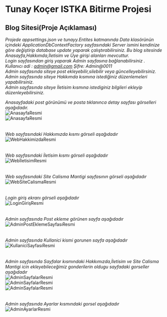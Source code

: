 # Tunay Koçer ISTKA Bitirme Projesi 

## Blog Sitesi(Proje Açıklaması) <br/>
*Projede appsettings.json ve tunayy.Entites katmanında Data klasörünün içindeki ApplicationDbContextFactory sayfasındaki Server ismini kendinize göre değiştirip database update yaparak çalıştırabilirsiniz.*
*Bu blog sitesinde Anasayfa,Hakkımda,İletisim ve Üye girişi alanları mevcuttur.* <br/>
*Login sayfasından giriş yaparak Admin sayfasına bağlanabilirsiniz . Kullanıcı adi : admin@gmail.com   Şifre: Admin@0011*  <br/>
*Admin sayfasında siteye post ekleyebilir,silebilir veya güncelleyebilirsiniz.* <br/>
*Admin sayfasında siteye Hakkımda kısmına istediğiniz düzenlemeleri yapabilirsiniz.* <br/>
*Admin sayfasında siteye İletisim kısmına istediginiz bilgileri ekleyip düzenleyebilirsiniz.* <br/>

*Anasayfadaki post görünümü ve posta tıklanınca detay sayfası görselleri aşağıdadır.* <br/>
![AnasayfaResmi](https://github.com/tunaykocer/TunayKocer_BitirmeProjesi-ISTKA-/blob/master/tunayy/screenshot/ss2.jpeg) <br/>
![AnasayfaResmi](https://github.com/tunaykocer/TunayKocer_BitirmeProjesi-ISTKA-/blob/master/tunayy/screenshot/ss3.jpeg)<br/>
<br/>
<br/>
*Web sayfasındaki Hakkımızda kısmı görseli aşağıdadır* <br/>
![WebHakkimizdaResmi](https://github.com/tunaykocer/TunayKocer_BitirmeProjesi-ISTKA-/blob/master/tunayy/screenshot/hk1.PNG) <br/>
<br/>
<br/>
*Web sayfasındaki İletisim kısmı görseli aşağıdadır* <br/>
![WebİletisimResmi](https://github.com/tunaykocer/TunayKocer_BitirmeProjesi-ISTKA-/blob/master/tunayy/screenshot/iletisim.PNG) <br/>
<br/>
<br/>
*Web sayfasındaki Site Calisma Mantigi sayfasının görseli aşağıdadır* <br/>
![WebSiteCalismaResmi](https://github.com/tunaykocer/TunayKocer_BitirmeProjesi-ISTKA-/blob/master/tunayy/screenshot/sitekural.PNG) <br/>
<br/>
<br/>
*Login giriş ekranı görseli aşağıdadır* <br/>
![LoginGirişResmi](https://github.com/tunaykocer/TunayKocer_BitirmeProjesi-ISTKA-/blob/master/tunayy/screenshot/login.PNG) <br/>
<br/>
<br/>
*Admin sayfasında Post ekleme görünen sayfa aşağıdadır* <br/>
![AdminPostEklemeSayfasıResmi](https://github.com/tunaykocer/TunayKocer_BitirmeProjesi-ISTKA-/blob/master/tunayy/screenshot/ss1.jpeg)<br/>
<br/>
<br/>
*Admin sayfasında Kullanici kismi gorunen sayfa aşağıdadır* <br/>
![KullaniciSayfasıResmi](https://github.com/tunaykocer/TunayKocer_BitirmeProjesi-ISTKA-/blob/master/tunayy/screenshot/adminkullanici.PNG) <br/>
<br/>
<br/>
*Admin sayfasında Sayfalar kısmındaki Hakkımızda,İletisim ve Site Calisma Mantigi icin ekleyebileceğimiz gonderilerin oldugu sayfadaki gorseller aşağıdadır* <br/>
![AdminSayfalarResmi](https://github.com/tunaykocer/TunayKocer_BitirmeProjesi-ISTKA-/blob/master/tunayy/screenshot/adminhakkinda.PNG) <br/>
![AdminSayfalarResmi](https://github.com/tunaykocer/TunayKocer_BitirmeProjesi-ISTKA-/blob/master/tunayy/screenshot/adminiletisim.PNG) <br/>
![AdminSayfalarResmi](https://github.com/tunaykocer/TunayKocer_BitirmeProjesi-ISTKA-/blob/master/tunayy/screenshot/adminsite.PNG) <br/>
<br/>
<br/>
*Admin sayfasında Ayarlar kısmındaki gorsel aşağıdadır* <br/>
![AdminAyarlarResmi](https://github.com/tunaykocer/TunayKocer_BitirmeProjesi-ISTKA-/blob/master/tunayy/screenshot/adminayarlar.PNG)
